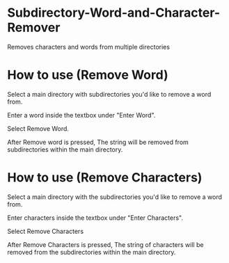 # Subdirectory-Word-and-Character-Remover
Removes characters and words from multiple directories

# How to use (Remove Word)
Select a main directory with subdirectories you'd like to remove a word from.

Enter a word inside the textbox under "Enter Word".

Select Remove Word.

After Remove word is pressed, The string will be removed from subdirectories within the main directory.

# How to use (Remove Characters)
Select a main directory with the subdirectories you'd like to remove a word from.

Enter characters inside the textbox under "Enter Characters".

Select Remove Characters

After Remove Characters is pressed, The string of characters will be removed from the subdirectories within the main directory.


